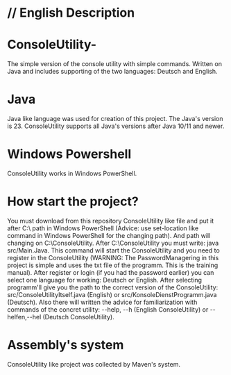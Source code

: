 # // English Description
# ConsoleUtility-
The simple version of the console utility with simple commands. Written on Java and includes supporting of the two languages: Deutsch and English.
# Java 
Java like language was used for creation of this project. The Java's version is 23. ConsoleUtility supports all Java's versions after Java 10/11 and newer. 
# Windows Powershell 
ConsoleUtility works in Windows PowerShell. 
# How start the project? 
You must download from this repository ConsoleUtility like file and put it after C:\ path in Windows PowerShell (Advice: use set-location like command in Windows PowerShell for the changing path).
And path will changing on C:\ConsoleUtility. After C:\ConsoleUtility you must write: java src/Main.Java. This command will start the ConsoleUtility and you need to register in the ConsoleUtility (WARNING: The PasswordManagering in this project is simple and uses the txt file of the programm. This is the training manual). After register or login (if you had the password earlier) you can select one language for working: Deutsch or English. After selecting programm'll give you the path to the correct version of the ConsoleUtility: src/ConsoleUtilityItself.java (English) or src/KonsoleDienstProgramm.java (Deutsch). Also there will written the advice for familiarization with commands of the concret utility: --help, --h (English ConsoleUtility) or --helfen,--hel (Deutsch ConsoleUtility). 
# Assembly's system 
ConsoleUtility like project was collected by Maven's system.

